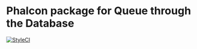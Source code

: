 Phalcon package for Queue through the Database
==============================================

[![StyleCI](https://styleci.io/repos/62728787/shield)](https://styleci.io/repos/62728787)
